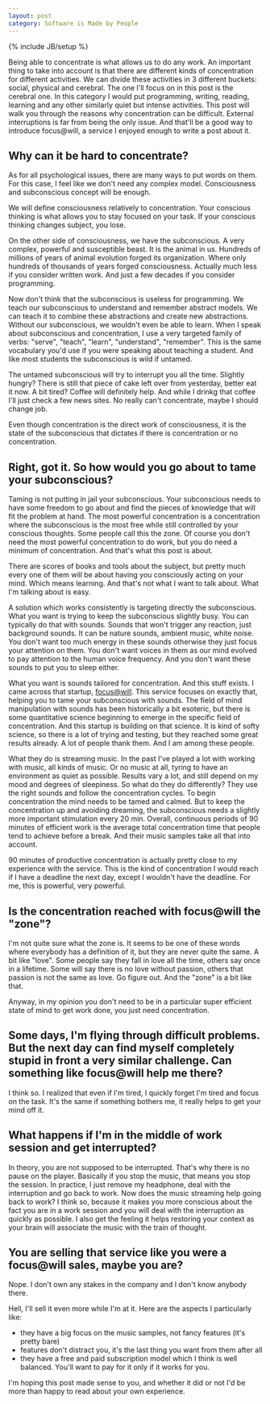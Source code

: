 ```yaml
---
layout: post
category: Software is Made by People
---
```

{% include JB/setup %}

Being able to concentrate is what allows us to do any work. An important thing to take into account is that there are different kinds of concentration for different activities. We can divide these activities in 3 different buckets: social, physical and cerebral. The one I'll focus on in this post is the cerebral one. In this category I would put programming, writing, reading, learning and any other similarly quiet but intense activities. This post will walk you through the reasons why concentration can be difficult. External interruptions is far from being the only issue. And that'll be a good way to introduce focus@will, a service I enjoyed enough to write a post about it.

## Why can it be hard to concentrate?

As for all psychological issues, there are many ways to put words on them. For this case, I feel like we don't need any complex model. Consciousness and subconscious concept will be enough. 

We will define consciousness relatively to concentration. Your conscious thinking is what allows you to stay focused on your task. If your conscious thinking changes subject, you lose. 

On the other side of consciousness, we have the subconscious. A very complex, powerful and susceptible beast. It is the animal in us. Hundreds of millions of years of animal evolution forged its organization. Where only hundreds of thousands of years forged consciousness. Actually much less if you consider written work. And just a few decades if you consider programming.

Now don't think that the subconscious is useless for programming. We teach our subconscious to understand and remember abstract models. We can teach it to combine these abstractions and create new abstractions. Without our subconscious, we wouldn't even be able to learn. When I speak about subconscious and concentration, I use a very targeted family of verbs: "serve", "teach", "learn", "understand", "remember". This is the same vocabulary you'd use if you were speaking about teaching a student. And like most students the subconscious is wild if untamed.

The untamed subconscious will try to interrupt you all the time. Slightly hungry? There is still that piece of cake left over from yesterday, better eat it now. A bit tired? Coffee will definitely help. And while I drinkg that coffee I'll just check a few news sites. No really can't concentrate, maybe I should change job.

Even though concentration is the direct work of consciousness, it is the state of the subconscious that dictates if there is concentration or no concentration.

## Right, got it. So how would you go about to tame your subconscious?

Taming is not putting in jail your subconscious. Your subconscious needs to have some freedom to go about and find the pieces of knowledge that will fit the problem at hand. The most powerful concentration is a concentration where the subconscious is the most free while still controlled by your conscious thoughts. Some people call this the zone. Of course you don't need the most powerful concentration to do work, but you do need a minimum of concentration. And that's what this post is about.

There are scores of books and tools about the subject, but pretty much every one of them will be about having you consciously acting on your mind. Which means learning. And that's not what I want to talk about. What I'm talking about is easy.

A solution which works consistently is targeting directly the subconscious. What you want is trying to keep the subconscious slightly busy. You can typically do that with sounds. Sounds that won't trigger any reaction, just background sounds. It can be nature sounds, ambient music, white noise. You don't want too much energy in these sounds otherwise they just focus your attention on them. You don't want voices in them as our mind evolved to pay attention to the human voice frequency. And you don't want these sounds to put you to sleep either.

What you want is sounds tailored for concentration. And this stuff exists. I came across that startup, [focus@will](https://www.focusatwill.com). This service focuses on exactly that, helping you to tame your subconscious with sounds. The field of mind manipulation with sounds has been historically a bit esoteric, but there is some quantitative science beginning to emerge in the specific field of concentration. And this startup is building on that science. It is kind of softy science, so there is a lot of trying and testing, but they reached some great results already. A lot of people thank them. And I am among these people.

What they do is streaming music. In the past I've played a lot with working with music, all kinds of music. Or no music at all, tyring to have an environment as quiet as possible. Results vary a lot, and still depend on my mood and degrees of sleepiness. So what do they do differently? They use the right sounds and follow the concentration cycles. To begin concentration the mind needs to be tamed and calmed. But to keep the concentration up and avoiding dreaming, the subconscious needs a slightly more important stimulation every 20 min. Overall, continuous periods of 90 minutes of efficient work is the average total concentration time that people tend to achieve before a break. And their music samples take all that into account.

90 minutes of productive concentration is actually pretty close to my experience with the service. This is the kind of concentration I would reach if I have a deadline the next day, except I wouldn't have the deadline. For me, this is powerful, very powerful.

## Is the concentration reached with focus@will the "zone"?

I'm not quite sure what the zone is. It seems to be one of these words where everybody has a definition of it, but they are never quite the same. A bit like "love". Some people say they fall in love all the time, others say once in a lifetime. Some will say there is no love without passion, others that passion is not the same as love. Go figure out. And the "zone" is a bit like that.

Anyway, in my opinion you don't need to be in a particular super efficient state of mind to get work done, you just need concentration.

## Some days, I'm flying through difficult problems. But the next day can find myself completely stupid in front a very similar challenge. Can something like focus@will help me there?

I think so. I realized that even if I'm tired, I quickly forget I'm tired and focus on the task. It's the same if something bothers me, it really helps to get your mind off it.

## What happens if I'm in the middle of work session and get interrupted?

In theory, you are not supposed to be interrupted. That's why there is no pause on the player. Basically if you stop the music, that means you stop the session. In practice, I just remove my headphone, deal with the interruption and go back to work. Now does the music streaming help going back to work? I think so, because it makes you more conscious about the fact you are in a work session and you will deal with the interruption as quickly as possible. I also get the feeling it helps restoring your context as your brain will associate the music with the train of thought.

## You are selling that service like you were a focus@will sales, maybe you are?

Nope. I don't own any stakes in the company and I don't know anybody there. 

Hell, I'll sell it even more while I'm at it. Here are the aspects I particularly like:
- they have a big focus on the music samples, not fancy features (it's pretty bare)
- features don't distract you, it's the last thing you want from them after all
- they have a free and paid subscription model which I think is well balanced. You'll want to pay for it only if it works for you.

I'm hoping this post made sense to you, and whether it did or not I'd be more than happy to read about your own experience. 
